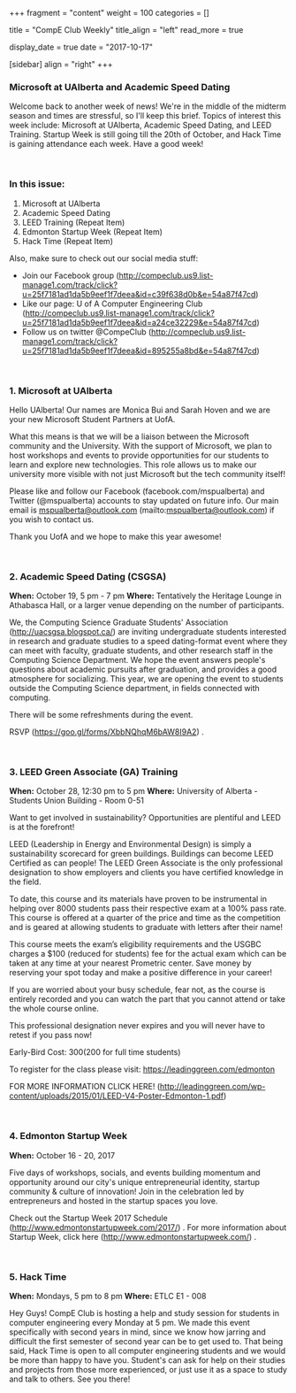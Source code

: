 
+++
fragment = "content"
weight = 100
categories = []

title = "CompE Club Weekly"
title_align = "left"
read_more = true

display_date = true
date = "2017-10-17" 

[sidebar]
  align = "right"
+++
    

### Microsoft at UAlberta and Academic Speed Dating

Welcome back to another week of news! We're in the middle of the midterm season and times are stressful, so I'll keep this brief. Topics of interest this week include: Microsoft at UAlberta, Academic Speed Dating, and LEED Training. Startup Week is still going till the 20th of October, and Hack Time is gaining attendance each week. Have a good week!


</br>

### In this issue:

1. Microsoft at UAlberta
2. Academic Speed Dating
3. LEED Training (Repeat Item)
4. Edmonton Startup Week (Repeat Item)
5. Hack Time (Repeat Item)

Also, make sure to check out our social media stuff:
* Join our Facebook group (http://compeclub.us9.list-manage1.com/track/click?u=25f7181ad1da5b9eef1f7deea&id=c39f638d0b&e=54a87f47cd)
* Like our page: U of A Computer Engineering Club (http://compeclub.us9.list-manage1.com/track/click?u=25f7181ad1da5b9eef1f7deea&id=a24ce32229&e=54a87f47cd)
* Follow us on twitter @CompeClub (http://compeclub.us9.list-manage1.com/track/click?u=25f7181ad1da5b9eef1f7deea&id=895255a8bd&e=54a87f47cd)

</br>

### 1. Microsoft at UAlberta


Hello UAlberta! Our names are Monica Bui and Sarah Hoven and we are your new Microsoft Student Partners at UofA.

What this means is that we will be a liaison between the Microsoft community and the University. With the support of Microsoft, we plan to host workshops and events to provide opportunities for our students to learn and explore new technologies. This role allows us to make our university more visible with not just Microsoft but the tech community itself!

Please like and follow our Facebook (facebook.com/mspualberta) and Twitter (@mspualberta) accounts to stay updated on future info. Our main email is mspualberta@outlook.com (mailto:mspualberta@outlook.com)  if you wish to contact us.


Thank you UofA and we hope to make this year awesome!

</br>

### 2. Academic Speed Dating (CSGSA)

**When:** October 19, 5 pm - 7 pm
**Where:** Tentatively the Heritage Lounge in Athabasca Hall, or a larger venue
depending on the number of participants.

We, the Computing Science Graduate Students' Association (http://uacsgsa.blogspot.ca/) are inviting undergraduate students interested in research and graduate studies to a speed dating-format event where they can meet with faculty, graduate students, and other research staff in the Computing Science Department. We hope the event answers people's questions about academic pursuits after graduation, and provides a good atmosphere for socializing. This year, we are opening the event to students outside the Computing Science department, in fields connected with computing.

There will be some refreshments during the event.

RSVP (https://goo.gl/forms/XbbNQhqM6bAW8I9A2) .


</br>

### 3. LEED Green Associate (GA) Training

**When:** October 28, 12:30 pm to 5 pm
**Where:** University of Alberta - Students Union Building - Room 0-51

Want to get involved in sustainability? Opportunities are plentiful and LEED is at the forefront!

LEED (Leadership in Energy and Environmental Design) is simply a sustainability scorecard for green buildings. Buildings can become LEED Certified as can people! The LEED Green Associate is the only professional designation to show employers and clients you have certified knowledge in the field.

To date, this course and its materials have proven to be instrumental in helping over 8000 students pass their respective exam at a 100% pass rate. This course is offered at a quarter of the price and time as the competition and is geared at allowing students to graduate with letters after their name!

This course meets the exam’s eligibility requirements and the USGBC charges a $100 (reduced for students) fee for the actual exam which can be taken at any time at your nearest Prometric center. Save money by reserving your spot today and make a positive difference in your career!

If you are worried about your busy schedule, fear not, as the course is entirely recorded and you can watch the part that you cannot attend or take the whole course online.

This professional designation never expires and you will never have to retest if you pass now!

Early-Bird Cost: $300 ($200 for full time students)

To register for the class please visit: https://leadinggreen.com/edmonton

FOR MORE INFORMATION CLICK HERE! (http://leadinggreen.com/wp-content/uploads/2015/01/LEED-V4-Poster-Edmonton-1.pdf)


</br>

### 4. Edmonton Startup Week

**When:** October 16 - 20, 2017

Five days of workshops, socials, and events building momentum and opportunity around our city's unique entrepreneurial identity, startup community & culture of innovation! Join in the celebration led by entrepreneurs and hosted in the startup spaces you love.

Check out the Startup Week 2017 Schedule (http://www.edmontonstartupweek.com/2017/) .
For more information about Startup Week, click here (http://www.edmontonstartupweek.com/) .

</br>

### 5. Hack Time

**When:** Mondays, 5 pm to 8 pm
**Where:** ETLC E1 - 008

Hey Guys! CompE Club is hosting a help and study session for students in computer engineering every Monday at 5 pm. We made this event specifically with second years in mind, since we know how jarring and difficult the first semester of second year can be to get used to. That being said, Hack Time is open to all computer engineering students and we would be more than happy to have you. Student's can ask for help on their studies and projects from those more experienced, or just use it as a space to study and talk to others. See you there!

</br>
